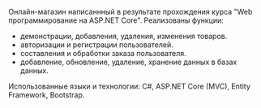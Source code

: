 Онлайн-магазин написаннный в результате прохождения курса "Web программирование на ASP.NET Core". Реализованы функции:
- демонстрации, добавления, удаления, изменения товаров.
- авторизации и регистрации пользователей.
- составления и обработки заказа пользователя.
- добавление, обновление, удаление, хранение данных в базах данных.
  
Использованные языки и технологии: C#, ASP.NET Core (MVC), Entity Framework, Bootstrap.
